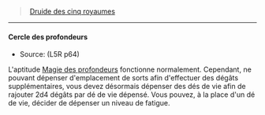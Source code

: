 ﻿---
!GenericItem
Id: l5r_druid_hd.md#cercle-des-profondeurs
ParentLink: l5r_druid_hd.md#druide-des-cinq-royaumes
Name: Cercle des profondeurs
ParentName: Druide des cinq royaumes
NameLevel: 4
Source: (L5R p64)
Attributes:
  Name: Cercle des profondeurs
  Markdown: >+
    #### <!--Name-->Cercle des profondeurs<!--/Name-->


    - Source: <!--Source-->(L5R p64)<!--/Source-->


    L'aptitude [Magie des profondeurs](hd_druid_depths_magie_des_profondeurs.md) fonctionne normalement. Cependant, ne pouvant dépenser d'emplacement de sorts afin d'effectuer des dégâts supplémentaires, vous devez désormais dépenser des dés de vie afin de rajouter 2d4 dégâts par dé de vie dépensé. Vous pouvez, à la place d'un dé de vie, décider de dépenser un niveau de fatigue.

  Source: (L5R p64)
AttributesDictionary: >+
  Name: Cercle des profondeurs

  Markdown: >+

    #### <!--Name-->Cercle des profondeurs<!--/Name-->





    - Source: <!--Source-->(L5R p64)<!--/Source-->





    L'aptitude [Magie des profondeurs](hd_druid_depths_magie_des_profondeurs.md) fonctionne normalement. Cependant, ne pouvant dépenser d'emplacement de sorts afin d'effectuer des dégâts supplémentaires, vous devez désormais dépenser des dés de vie afin de rajouter 2d4 dégâts par dé de vie dépensé. Vous pouvez, à la place d'un dé de vie, décider de dépenser un niveau de fatigue.



  Source: (L5R p64)

---
> [Druide des cinq royaumes](hd_l5r_druid.md)

---

#### Cercle des profondeurs

- Source: (L5R p64)

L'aptitude [Magie des profondeurs](hd_druid_depths_magie_des_profondeurs.md) fonctionne normalement. Cependant, ne pouvant dépenser d'emplacement de sorts afin d'effectuer des dégâts supplémentaires, vous devez désormais dépenser des dés de vie afin de rajouter 2d4 dégâts par dé de vie dépensé. Vous pouvez, à la place d'un dé de vie, décider de dépenser un niveau de fatigue.

